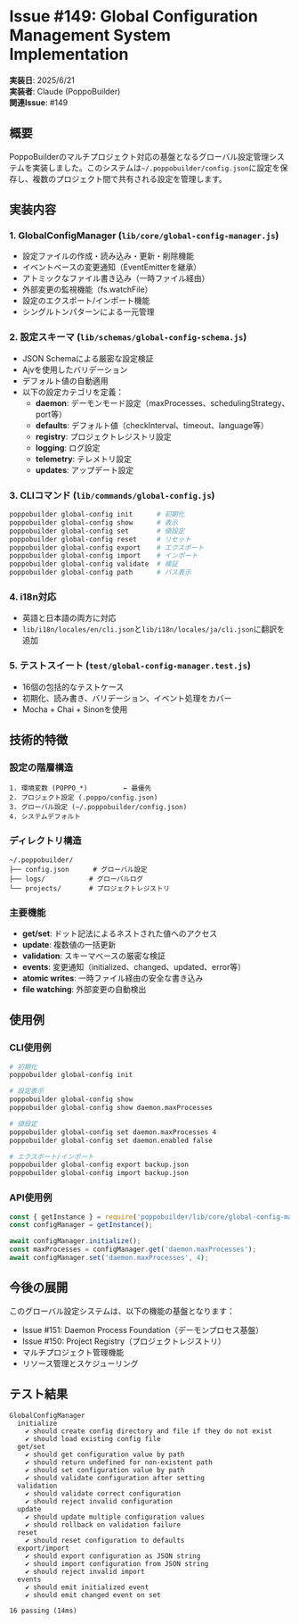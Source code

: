 # Issue #149: Global Configuration Management System Implementation

**実装日**: 2025/6/21  
**実装者**: Claude (PoppoBuilder)  
**関連Issue**: #149

## 概要
PoppoBuilderのマルチプロジェクト対応の基盤となるグローバル設定管理システムを実装しました。このシステムは`~/.poppobuilder/config.json`に設定を保存し、複数のプロジェクト間で共有される設定を管理します。

## 実装内容

### 1. GlobalConfigManager (`lib/core/global-config-manager.js`)
- 設定ファイルの作成・読み込み・更新・削除機能
- イベントベースの変更通知（EventEmitterを継承）
- アトミックなファイル書き込み（一時ファイル経由）
- 外部変更の監視機能（fs.watchFile）
- 設定のエクスポート/インポート機能
- シングルトンパターンによる一元管理

### 2. 設定スキーマ (`lib/schemas/global-config-schema.js`)
- JSON Schemaによる厳密な設定検証
- Ajvを使用したバリデーション
- デフォルト値の自動適用
- 以下の設定カテゴリを定義：
  - **daemon**: デーモンモード設定（maxProcesses、schedulingStrategy、port等）
  - **defaults**: デフォルト値（checkInterval、timeout、language等）
  - **registry**: プロジェクトレジストリ設定
  - **logging**: ログ設定
  - **telemetry**: テレメトリ設定
  - **updates**: アップデート設定

### 3. CLIコマンド (`lib/commands/global-config.js`)
```bash
poppobuilder global-config init      # 初期化
poppobuilder global-config show      # 表示
poppobuilder global-config set       # 値設定
poppobuilder global-config reset     # リセット
poppobuilder global-config export    # エクスポート
poppobuilder global-config import    # インポート
poppobuilder global-config validate  # 検証
poppobuilder global-config path      # パス表示
```

### 4. i18n対応
- 英語と日本語の両方に対応
- `lib/i18n/locales/en/cli.json`と`lib/i18n/locales/ja/cli.json`に翻訳を追加

### 5. テストスイート (`test/global-config-manager.test.js`)
- 16個の包括的なテストケース
- 初期化、読み書き、バリデーション、イベント処理をカバー
- Mocha + Chai + Sinonを使用

## 技術的特徴

### 設定の階層構造
```
1. 環境変数 (POPPO_*)         ← 最優先
2. プロジェクト設定 (.poppo/config.json)
3. グローバル設定 (~/.poppobuilder/config.json)
4. システムデフォルト
```

### ディレクトリ構造
```
~/.poppobuilder/
├── config.json      # グローバル設定
├── logs/           # グローバルログ
└── projects/       # プロジェクトレジストリ
```

### 主要機能
- **get/set**: ドット記法によるネストされた値へのアクセス
- **update**: 複数値の一括更新
- **validation**: スキーマベースの厳密な検証
- **events**: 変更通知（initialized、changed、updated、error等）
- **atomic writes**: 一時ファイル経由の安全な書き込み
- **file watching**: 外部変更の自動検出

## 使用例

### CLI使用例
```bash
# 初期化
poppobuilder global-config init

# 設定表示
poppobuilder global-config show
poppobuilder global-config show daemon.maxProcesses

# 値設定
poppobuilder global-config set daemon.maxProcesses 4
poppobuilder global-config set daemon.enabled false

# エクスポート/インポート
poppobuilder global-config export backup.json
poppobuilder global-config import backup.json
```

### API使用例
```javascript
const { getInstance } = require('poppobuilder/lib/core/global-config-manager');
const configManager = getInstance();

await configManager.initialize();
const maxProcesses = configManager.get('daemon.maxProcesses');
await configManager.set('daemon.maxProcesses', 4);
```

## 今後の展開
このグローバル設定システムは、以下の機能の基盤となります：
- Issue #151: Daemon Process Foundation（デーモンプロセス基盤）
- Issue #150: Project Registry（プロジェクトレジストリ）
- マルチプロジェクト管理機能
- リソース管理とスケジューリング

## テスト結果
```
GlobalConfigManager
  initialize
    ✔ should create config directory and file if they do not exist
    ✔ should load existing config file
  get/set
    ✔ should get configuration value by path
    ✔ should return undefined for non-existent path
    ✔ should set configuration value by path
    ✔ should validate configuration after setting
  validation
    ✔ should validate correct configuration
    ✔ should reject invalid configuration
  update
    ✔ should update multiple configuration values
    ✔ should rollback on validation failure
  reset
    ✔ should reset configuration to defaults
  export/import
    ✔ should export configuration as JSON string
    ✔ should import configuration from JSON string
    ✔ should reject invalid import
  events
    ✔ should emit initialized event
    ✔ should emit changed event on set

16 passing (14ms)
```
